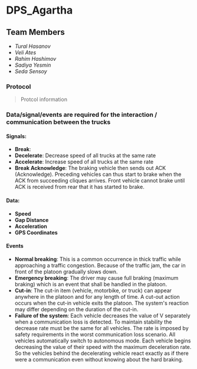 # DPS_Agartha

## Team Members
- *Tural Hasanov*
- *Veli Ates*
- *Rahim Hashimov*
- *Sadiya Yesmin*
- *Seda Sensoy*

### Protocol
> Protcol information

### Data/signal/events are required for the interaction / communication between the trucks
#### Signals:
- __Break__: 
- __Decelerate__: Decrease speed of all trucks at the same rate 
- __Accelerate__: Increase speed of all trucks at the same rate 
- __Break Acknowledge__: The braking vehicle then sends out ACK (Acknowledge). Preceding vehicles can thus start to brake when the ACK from succeeding cliques arrives. Front vehicle cannot brake until ACK is received from rear that it has started to brake.

#### Data:
- __Speed__
- __Gap Distance__
- __Acceleration__
- __GPS Coordinates__

#### Events
- __Normal breaking__: This is a common occurrence in thick traffic while approaching a traffic congestion. Because of the traffic jam, the car in front of the platoon gradually slows down.
- __Emergency breaking__: The driver may cause full braking (maximum braking) which is an event that shall be handled in the platoon.
- __Cut-in__: The cut-in item (vehicle, motorbike, or truck) can appear anywhere in the platoon and for any length of time. A cut-out action occurs when the cut-in vehicle exits the platoon. The system's reaction may differ depending on the duration of the cut-in.
- __Failure of the system__: Each vehicle decreases the value of V separately when a communication loss is detected. To maintain stability the decrease rate must be the same for all vehicles. The rate is imposed by safety requirements in the worst communication loss scenario. All vehicles automatically switch to autonomous mode. Each vehicle begins decreasing the value of their speed with the maximum deceleration rate. So the vehicles behind the decelerating vehicle react exactly as if there were a communication even without knowing about the hard braking.
